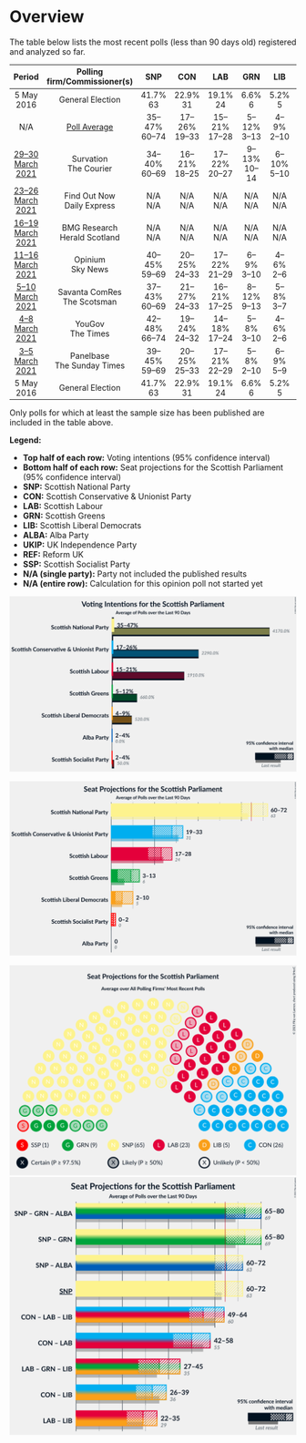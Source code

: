 # Overview

The table below lists the most recent polls (less than 90 days old) registered and analyzed so far.

| Period     | Polling firm/Commissioner(s) | SNP | CON | LAB | GRN | LIB | ALBA | UKIP | REF | SSP |
|:----------:|:----------------------------:|:--:|:--:|:--:|:--:|:--:|:--:|:--:|:--:|:--:|
| 5 May 2016 | General Election | 41.7% <br> 63 | 22.9% <br> 31 | 19.1% <br> 24 | 6.6% <br> 6 | 5.2% <br> 5 | 0.0% <br> 0 | 2.0% <br> 0 | 0.0% <br> 0 | 0.5% <br> 0 |
| N/A | [Poll Average](average.html) | 35–47% <br> 60–74 | 17–26% <br> 19–33 | 15–21% <br> 17–28 | 5–12% <br> 3–13 | 4–9% <br> 2–10 | 2–4% <br> 0 | N/A <br> N/A | N/A <br> N/A | 2–4% <br> 0 |
| [29–30 March 2021](2021-03-30-Survation.html) | Survation <br> The Courier | 34–40% <br> 60–69 | 16–21% <br> 18–25 | 17–22% <br> 20–27 | 9–13% <br> 10–14 | 6–10% <br> 5–10 | 2–4% <br> 0 | N/A <br> N/A | N/A <br> N/A | N/A <br> N/A |
| [23–26 March 2021](2021-03-26-FindOutNow.html) | Find Out Now <br> Daily Express | N/A <br> N/A | N/A <br> N/A | N/A <br> N/A | N/A <br> N/A | N/A <br> N/A | N/A <br> N/A | N/A <br> N/A | N/A <br> N/A | N/A <br> N/A |
| [16–19 March 2021](2021-03-19-BMGResearch.html) | BMG Research <br> Herald Scotland | N/A <br> N/A | N/A <br> N/A | N/A <br> N/A | N/A <br> N/A | N/A <br> N/A | N/A <br> N/A | N/A <br> N/A | N/A <br> N/A | N/A <br> N/A |
| [11–16 March 2021](2021-03-16-Opinium.html) | Opinium <br> Sky News | 40–45% <br> 59–69 | 20–25% <br> 24–33 | 17–22% <br> 21–29 | 6–9% <br> 3–10 | 4–6% <br> 2–6 | N/A <br> N/A | N/A <br> N/A | N/A <br> N/A | N/A <br> N/A |
| [5–10 March 2021](2021-03-10-SavantaComRes.html) | Savanta ComRes <br> The Scotsman | 37–43% <br> 60–69 | 21–27% <br> 24–33 | 16–21% <br> 17–25 | 8–12% <br> 9–13 | 5–8% <br> 3–7 | N/A <br> N/A | N/A <br> N/A | N/A <br> N/A | N/A <br> N/A |
| [4–8 March 2021](2021-03-08-YouGov.html) | YouGov <br> The Times | 42–48% <br> 66–74 | 19–24% <br> 24–32 | 14–18% <br> 17–24 | 5–8% <br> 3–10 | 4–6% <br> 2–6 | N/A <br> N/A | N/A <br> N/A | N/A <br> N/A | 2–4% <br> 0 |
| [3–5 March 2021](2021-03-05-Panelbase.html) | Panelbase <br> The Sunday Times | 39–45% <br> 59–69 | 20–25% <br> 25–33 | 17–21% <br> 22–29 | 5–8% <br> 2–10 | 6–9% <br> 5–9 | N/A <br> N/A | N/A <br> N/A | N/A <br> N/A | N/A <br> N/A |
| 5 May 2016 | General Election | 41.7% <br> 63 | 22.9% <br> 31 | 19.1% <br> 24 | 6.6% <br> 6 | 5.2% <br> 5 | 0.0% <br> 0 | 2.0% <br> 0 | 0.0% <br> 0 | 0.5% <br> 0 |

Only polls for which at least the sample size has been published are included in the table above.

**Legend:**
+ **Top half of each row:** Voting intentions (95% confidence interval)
+ **Bottom half of each row:** Seat projections for the Scottish Parliament (95% confidence interval)
+ **SNP:** Scottish National Party
+ **CON:** Scottish Conservative & Unionist Party
+ **LAB:** Scottish Labour
+ **GRN:** Scottish Greens
+ **LIB:** Scottish Liberal Democrats
+ **ALBA:** Alba Party
+ **UKIP:** UK Independence Party
+ **REF:** Reform UK
+ **SSP:** Scottish Socialist Party
+ **N/A (single party):** Party not included the published results
+ **N/A (entire row):** Calculation for this opinion poll not started yet


![Graph with voting intentions not yet produced](average.png "Voting Intentions")

![Graph with seats not yet produced](average-seats.png "Seats")

![Graph with seating plan not yet produced](average-seating-plan.png "Seating Plan")
![Graph with coalitions seats not yet produced](average-coalitions-seats.png "Coalitions Seats")
